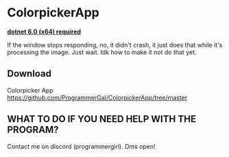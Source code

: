 # ColorpickerApp
**[dotnet 6.0 (x64) required](https://dotnet.microsoft.com/en-us/download/dotnet/6.0)**

If the window stops responding, no, it didn't crash, it just does that while it's processing the image. Just wait. Idk how to make it not do that yet.

## Download
Colorpicker App https://github.com/ProgrammerGal/ColorpickerApp/tree/master

## WHAT TO DO IF YOU NEED HELP WITH THE PROGRAM?
Contact me on discord (programmergirl). Dms open!

